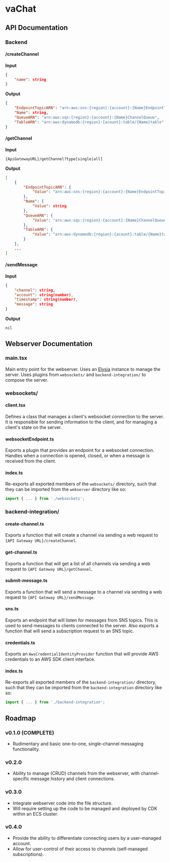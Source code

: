 # vaChat

## API Documentation

### Backend

#### /createChannel

**Input**

```json
{
    "name": string
}
```

**Output**

```json
{
    "EndpointTopicARN": "arn:aws:sns:{region}:{account}:{Name}EndpointTopic",
    "Name": string,
    "QueueARN": "arn:aws:sqs:{region}:{account}:{Name}ChannelQueue",
    "TableARN": "arn:aws:dynamodb:{region}:{acount}:table/{Name}table"
}
```

#### /getChannel

**Input**

```http
{ApiGatewayURL}/getChannel?type[single|all]
```

**Output**

```json
[
    {
        "EndpointTopicARN": {
            "Value": "arn:aws:sns:{region}:{account}:{Name}EndpointTopic"
        },
        "Name": {
            "Value": string
        },
        "QueueARN": {
            "Value": "arn:aws:sqs:{region}:{account}:{Name}ChannelQueue" 
        },
        "TableARN": {
            "Value": "arn:aws:dynamodb:{region}:{acount}:table/{Name}table" 
        }
    },
    ...
]
```

#### /sendMessage

**Input**

```json
{
    "channel": string,
    "account": string(number),
    "timestamp": string(number),
    "message": string
}
```

**Output**

```
nil
```

## Webserver Documentation

### main.tsx

Main entry point for the webserver. Uses an [Elysia](https://elysiajs.com) instance to manage the server. Uses plugins from `websockets/` and `backend-integration/` to compose the server.

### websockets/

#### client.tsx

Defines a class that manages a client's websocket connection to the server. It is responsible for sending information to the client, and for managing a client's state on the server.

#### websocketEndpoint.ts

Exports a plugin that provides an endpoint for a websocket connection. Handles when a connection is opened, closed, or when a message is received from the client.

#### index.ts

Re-exports all exported members of the `websockets/` directory, such that they can be imported from the `webserver` directory like so:

```typescript
import { ... } from './websockets';
```

### backend-integration/

#### create-channel.ts

Exports a function that will create a channel via sending a web request to `{API Gateway URL}/createChannel`.

#### get-channel.ts

Exports a function that will get a list of all channels via sending a web request to `{API Gateway URL}/getChannel`.

#### submit-message.ts

Exports a function that will send a message to a channel via sending a web request to `{API Gateway URL}/sendMessage`.

#### sns.ts

Exports an endpoint that will listen for messages from SNS topics. This is used to send messages to clients connected to the server. Also exports a function that will send a subscription request to an SNS topic.

#### credentials.ts

Exports an `AwsCredentialIdentityProvider` function that will provide AWS credentials to an AWS SDK client interface.

#### index.ts

Re-exports all exported members of the `backend-integration/` directory, such that they can be imported from the `backend-integration` directory like so:

```typescript
import { ... } from './backend-integration';
```

## Roadmap

### v0.1.0 (COMPLETE)

* Rudimentary and basic one-to-one, single-channel messaging functionality.

### v0.2.0

* Ability to manage (CRUD) channels from the webserver, with channel-specific message history and client connections.

### v0.3.0

* Integrate webserver code into the file structure. 
* Will require setting up the code to be managed and deployed by CDK within an ECS cluster.

### v0.4.0

* Provide the ability to differentiate connecting users by a user-managed account.
* Allow for user-control of their access to channels (self-managed subscriptions).